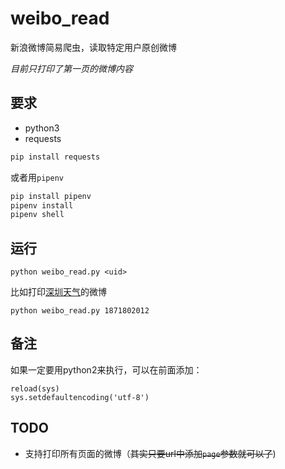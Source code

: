 weibo_read
====
新浪微博简易爬虫，读取特定用户原创微博

*目前只打印了第一页的微博内容*

## 要求

+ python3
+ requests
```bash
pip install requests
```
或者用`pipenv`
```bash
pip install pipenv
pipenv install
pipenv shell
```

## 运行

```shell
python weibo_read.py <uid>
```

比如打印[深圳天气](https://weibo.com/szmb)的微博
```shell
python weibo_read.py 1871802012
```

## 备注

如果一定要用python2来执行，可以在前面添加：

```shell
reload(sys)
sys.setdefaultencoding('utf-8')
```

## TODO

+ 支持打印所有页面的微博（~~其实只要url中添加`page`参数就可以了~~)
